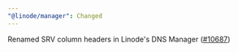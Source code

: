 ```yaml
---
"@linode/manager": Changed
---
```


Renamed SRV column headers in Linode's DNS Manager ([#10687](https://github.com/linode/manager/pull/10687))
